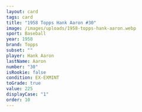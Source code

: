 ```yaml
---
layout: card
tags: card
title: "1958 Topps Hank Aaron #30"
image: /images/uploads/1958-topps-hank-aaron.webp
sport: Baseball
year: 1958
brand: Topps
subset: ""
player: Hank Aaron
lastName: Aaron
number: "30"
isRookie: false
condition: EX-EXMINT
toGrade: true
value: 225
displayCase: "1"
order: 10
---
```

